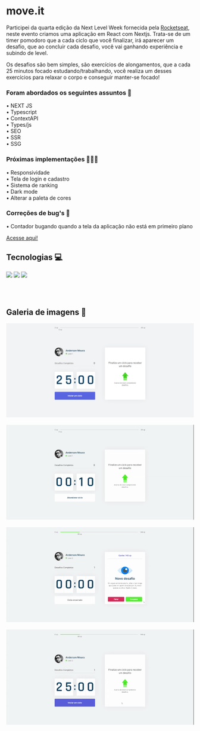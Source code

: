 # move.it 

Participei da quarta edição da Next Level Week fornecida pela <a href="https://rocketseat.com.br/">Rocketseat</a>, neste evento criamos uma aplicação em React com Nextjs. 
Trata-se de um timer pomodoro que a cada ciclo que você finalizar, irá aparecer um desafio, que ao concluir cada desafio, você vai ganhando experiência e subindo de level.

Os desafios são bem simples, são exercícios de alongamentos, que a cada 25 minutos focado estudando/trabalhando, você realiza um desses exercícios para relaxar o corpo e conseguir manter-se focado!

### Foram abordados os seguintes assuntos 📝
• NEXT JS <br>
• Typescript 
<br>
• ContextAPI 
<br>
• Types/js
<br>
• SEO
<br>
• SSR
<br>
• SSG

### Próximas implementações 👨🏻‍💻
• Responsividade
<br>
• Tela de login e cadastro
<br>
• Sistema de ranking
<br>
• Dark mode
<br>
• Alterar a paleta de cores
<br>

### Correções de bug's 🐛
• Contador bugando quando a tela da aplicação não está em primeiro plano
<br>

<a href="https://moveit-andersonmwp.vercel.app/"> Acesse aqui!</a>

## Tecnologias 💻
<p>
  <img src="https://img.shields.io/badge/React-3F4141?style=for-the-badge&logo=react&logoColor=white" />
  <img src="https://img.shields.io/badge/HTML-3F4141?style=for-the-badge&logo=html5&logoColor=white" />
  <img src="https://img.shields.io/badge/CSS-3F4141?&style=for-the-badge&logo=css3&logoColor=white" />
</p>
<br><br>

## Galeria de imagens 📸

<img src="https://github.com/andersonmwp/NWL4/blob/main/img-readme/moveit-img.png"  />
<br><br>
<img src="https://github.com/andersonmwp/NWL4/blob/main/img-readme/moveit-gif-01.gif"  />
<br><br>
<img src="https://github.com/andersonmwp/NWL4/blob/main/img-readme/moveit-gif-02.gif"  />
<br><br>
<img src="https://github.com/andersonmwp/NWL4/blob/main/img-readme/moveit-gif-03.gif"  />
<br><br>

